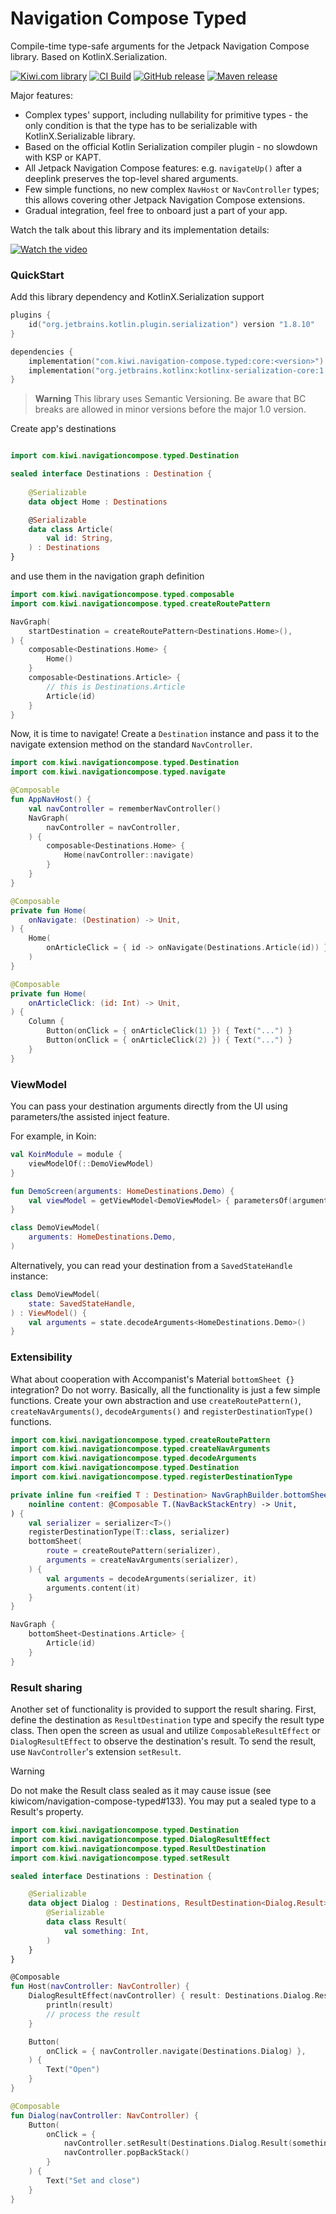 Navigation Compose Typed
========================

Compile-time type-safe arguments for the Jetpack Navigation Compose library. Based on KotlinX.Serialization.

[![Kiwi.com library](https://img.shields.io/badge/Kiwi.com-library-00A991)](https://code.kiwi.com)
[![CI Build](https://img.shields.io/github/actions/workflow/status/kiwicom/navigation-compose-typed/build.yml?branch=main)](https://github.com/kiwicom/navigation-compose-typed/actions/workflows/build.yml)
[![GitHub release](https://img.shields.io/github/v/release/kiwicom/navigation-compose-typed)](https://github.com/kiwicom/navigation-compose-typed/releases)
[![Maven release](https://img.shields.io/maven-metadata/v?metadataUrl=https%3A%2F%2Frepo1.maven.org%2Fmaven2%2Fcom%2Fkiwi%2Fnavigation-compose%2Ftyped%2Fcore%2Fmaven-metadata.xml)](https://central.sonatype.com/namespace/com.kiwi.navigation-compose.typed)

Major features:

- Complex types' support, including nullability for primitive types - the only condition is that the type has to be serializable with KotlinX.Serializable library.
- Based on the official Kotlin Serialization compiler plugin - no slowdown with KSP or KAPT.
- All Jetpack Navigation Compose features: e.g. `navigateUp()` after a deeplink preserves the top-level shared arguments.
- Few simple functions, no new complex `NavHost` or `NavController` types; this allows covering other Jetpack Navigation Compose extensions.
- Gradual integration, feel free to onboard just a part of your app.

Watch the talk about this library and its implementation details:

[![Watch the video](https://img.youtube.com/vi/bXuiYvGFbvs/default.jpg)](https://youtu.be/bXuiYvGFbvs)

### QuickStart

Add this library dependency and KotlinX.Serialization support

```kotlin
plugins {
    id("org.jetbrains.kotlin.plugin.serialization") version "1.8.10"
}

dependencies {
    implementation("com.kiwi.navigation-compose.typed:core:<version>")
    implementation("org.jetbrains.kotlinx:kotlinx-serialization-core:1.5.0")
}
```

> **Warning**
> This library uses Semantic Versioning. Be aware that BC breaks are allowed in minor versions before the major 1.0 version.

Create app's destinations

```kotlin

import com.kiwi.navigationcompose.typed.Destination

sealed interface Destinations : Destination {
    
    @Serializable
    data object Home : Destinations

    @Serializable
    data class Article(
        val id: String,
    ) : Destinations
}
```

and use them in the navigation graph definition

```kotlin
import com.kiwi.navigationcompose.typed.composable
import com.kiwi.navigationcompose.typed.createRoutePattern

NavGraph(
    startDestination = createRoutePattern<Destinations.Home>(),
) {
    composable<Destinations.Home> {
        Home()
    }
    composable<Destinations.Article> {
        // this is Destinations.Article
        Article(id)
    }
}
```

Now, it is time to navigate! Create a `Destination` instance and pass it to the navigate extension method on the standard `NavController`.

```kotlin
import com.kiwi.navigationcompose.typed.Destination
import com.kiwi.navigationcompose.typed.navigate

@Composable
fun AppNavHost() {
    val navController = rememberNavController()
    NavGraph(
        navController = navController,
    ) {
        composable<Destinations.Home> {
            Home(navController::navigate)
        }
    }
}

@Composable
private fun Home(
    onNavigate: (Destination) -> Unit,
) {
    Home(
        onArticleClick = { id -> onNavigate(Destinations.Article(id)) },
    )
}

@Composable
private fun Home(
    onArticleClick: (id: Int) -> Unit,
) {
    Column {
        Button(onClick = { onArticleClick(1) }) { Text("...") }
        Button(onClick = { onArticleClick(2) }) { Text("...") }
    }
}
```

### ViewModel

You can pass your destination arguments directly from the UI using parameters/the assisted inject feature.

For example, in Koin:

```kotlin
val KoinModule = module {
    viewModelOf(::DemoViewModel)
}

fun DemoScreen(arguments: HomeDestinations.Demo) {
    val viewModel = getViewModel<DemoViewModel> { parametersOf(arguments) }
}

class DemoViewModel(
    arguments: HomeDestinations.Demo,
)
```

Alternatively, you can read your destination from a `SavedStateHandle` instance:

```kotlin
class DemoViewModel(
    state: SavedStateHandle,
) : ViewModel() {
    val arguments = state.decodeArguments<HomeDestinations.Demo>()
}
```

### Extensibility

What about cooperation with Accompanist's Material `bottomSheet {}` integration? Do not worry. Basically, all the functionality is just a few simple functions. Create your own abstraction and use `createRoutePattern()`, `createNavArguments()`, `decodeArguments()` and `registerDestinationType()` functions.

```kotlin
import com.kiwi.navigationcompose.typed.createRoutePattern
import com.kiwi.navigationcompose.typed.createNavArguments
import com.kiwi.navigationcompose.typed.decodeArguments
import com.kiwi.navigationcompose.typed.Destination
import com.kiwi.navigationcompose.typed.registerDestinationType

private inline fun <reified T : Destination> NavGraphBuilder.bottomSheet(
    noinline content: @Composable T.(NavBackStackEntry) -> Unit,
) {
    val serializer = serializer<T>()
    registerDestinationType(T::class, serializer)
    bottomSheet(
        route = createRoutePattern(serializer),
        arguments = createNavArguments(serializer),
    ) {
        val arguments = decodeArguments(serializer, it)
        arguments.content(it)
    }
}

NavGraph {
    bottomSheet<Destinations.Article> {
        Article(id)
    }
}
```

### Result sharing

Another set of functionality is provided to support the result sharing. First, define the destination as `ResultDestination` type and specify the result type class. Then open the screen as usual and utilize `ComposableResultEffect` or `DialogResultEffect` to observe the destination's result. To send the result, use
`NavController`'s extension `setResult`.

> [!WARNING]  
> Do not make the Result class sealed as it may cause issue (see kiwicom/navigation-compose-typed#133). You may put a sealed type to a Result's property.

```kotlin
import com.kiwi.navigationcompose.typed.Destination
import com.kiwi.navigationcompose.typed.DialogResultEffect
import com.kiwi.navigationcompose.typed.ResultDestination
import com.kiwi.navigationcompose.typed.setResult

sealed interface Destinations : Destination {

    @Serializable
    data object Dialog : Destinations, ResultDestination<Dialog.Result> {
        @Serializable
        data class Result(
            val something: Int,
        )
    }
}

@Composable
fun Host(navController: NavController) {
    DialogResultEffect(navController) { result: Destinations.Dialog.Result ->
        println(result)
        // process the result
    }

    Button(
        onClick = { navController.navigate(Destinations.Dialog) },
    ) {
        Text("Open")
    }
}

@Composable
fun Dialog(navController: NavController) {
    Button(
        onClick = {
            navController.setResult(Destinations.Dialog.Result(something = 42))
            navController.popBackStack()
        }
    ) {
        Text("Set and close")
    }
}
```
